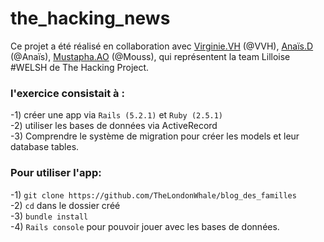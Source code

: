# the_hacking_news

Ce projet a été réalisé  en collaboration avec <a href = "https://github.com/VVH0">Virginie.VH</a> (@VVH), <a href = "https://github.com/anais-dlgt">Anaïs.D</a> (@Anaïs), <a href = "https://github.com/Kirimari">Mustapha.AO</a> (@Mouss), 
qui représentent la team Lilloise #WELSH de The Hacking Project. 

<h3>l'exercice consistait à :</h3>

-1) créer une app via ```Rails (5.2.1)``` et ```Ruby (2.5.1)``` </br>
-2) utiliser les bases de données via ActiveRecord</br>
-3) Comprendre le système de migration pour créer les models et leur database tables.</br>

<h3>Pour utiliser l'app:</h3>

-1) ```git clone https://github.com/TheLondonWhale/blog_des_familles```</br>
-2) ```cd``` dans le dossier créé</br>
-3) ```bundle install```</br>
-4) ```Rails console``` pour pouvoir jouer avec les bases de données.</br>


